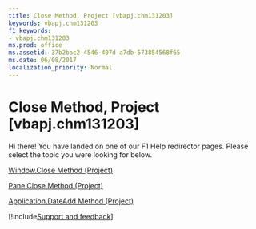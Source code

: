 ```yaml
---
title: Close Method, Project [vbapj.chm131203]
keywords: vbapj.chm131203
f1_keywords:
- vbapj.chm131203
ms.prod: office
ms.assetid: 37b2bac2-4546-407d-a7db-573854568f65
ms.date: 06/08/2017
localization_priority: Normal
---
```



# Close Method, Project [vbapj.chm131203]

Hi there! You have landed on one of our F1 Help redirector pages. Please select the topic you were looking for below.

[Window.Close Method (Project)](https://msdn.microsoft.com/library/820f202b-d609-02e6-eff4-3368b9f93dd5%28Office.15%29.aspx)

[Pane.Close Method (Project)](https://msdn.microsoft.com/library/9bd722fd-cd92-9d59-7cdb-9aa40911120a%28Office.15%29.aspx)

[Application.DateAdd Method (Project)](https://msdn.microsoft.com/library/df0da054-495c-c224-ebc8-b47acb78e2af%28Office.15%29.aspx)

[!include[Support and feedback](~/includes/feedback-boilerplate.md)]